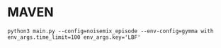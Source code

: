 # MAVEN

```shell
python3 main.py --config=noisemix_episode --env-config=gymma with env_args.time_limit=100 env_args.key='LBF'
```
